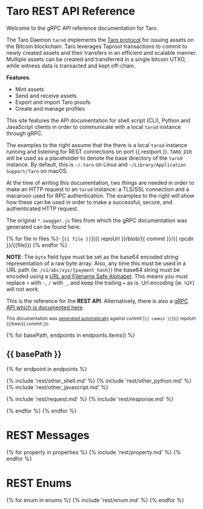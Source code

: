 # Taro REST API Reference

Welcome to the gRPC API reference documentation for Taro.

The Taro Daemon `tarod` implements the [Taro
protocol](https://github.com/Roasbeef/bips/blob/bip-taro/bip-taro.mediawiki) for
issuing assets on the Bitcoin blockchain. Taro leverages Taproot transactions to
commit to newly created assets and their transfers in an efficient and scalable
manner. Multiple assets can be created and transferred in a single bitcoin UTXO,
while witness data is transacted and kept off-chain.

**Features**:

- Mint assets
- Send and receive assets
- Export and import Taro proofs
- Create and manage profiles

This site features the API documentation for shell script (CLI), Python and
JavaScript clients in order to communicate with a local `tarod` instance through
gRPC.

The examples to the right assume that the there is a local `tarod` instance
running and listening for REST connections on port {{ restport }}. `TARO_DIR`
will be used as a placeholder to denote the base directory of the `tarod`
instance. By default, this is `~/.taro` on Linux and
`~/Library/Application Support/Taro` on macOS.

At the time of writing this documentation, two things are needed in order to
make an HTTP request to an `tarod` instance: a TLS/SSL connection and a
macaroon used for RPC authentication. The examples to the right will show how
these can be used in order to make a successful, secure, and authenticated HTTP
request.

The original `*.swagger.js` files from which the gRPC documentation was generated
can be found here:

{% for file in files %}- [`{{ file }}`]({{ repoUrl }}/blob/{{ commit }}/{{ rpcdir }}/{{file}})
{% endfor %}

**NOTE**: The `byte` field type must be set as the base64 encoded string
representation of a raw byte array. Also, any time this must be used in a URL path
(ie. `/v1/abc/xyz/{payment_hash}`) the base64 string must be encoded using a
[URL and Filename Safe Alphabet](https://tools.ietf.org/html/rfc4648#section-5). This means you must replace `+` with `-`,
`/` with `_`, and keep the trailing `=` as is. Url encoding (ie. `%2F`) will not work.


This is the reference for the **REST API**. Alternatively, there is also a [gRPC
API which is documented here](#taro-grpc-api-reference).

<small>This documentation was
[generated automatically](https://github.com/lightninglabs/lightning-api) against commit
[`{{ commit }}`]({{ repoUrl }}/tree/{{ commit }}).</small>

{% for basePath, endpoints in endpoints.items() %}
## {{ basePath }}
{% for endpoint in endpoints %}

{% include 'rest/other_shell.md' %}
{% include 'rest/other_python.md' %}
{% include 'rest/other_javascript.md' %}

{% include 'rest/request.md' %}
{% include 'rest/response.md' %}

{% endfor %}
{% endfor %}

# REST Messages
{% for property in properties %}
{% include 'rest/property.md' %}
{% endfor %}

# REST Enums
{% for enum in enums %}
{% include 'rest/enum.md' %}
{% endfor %}
